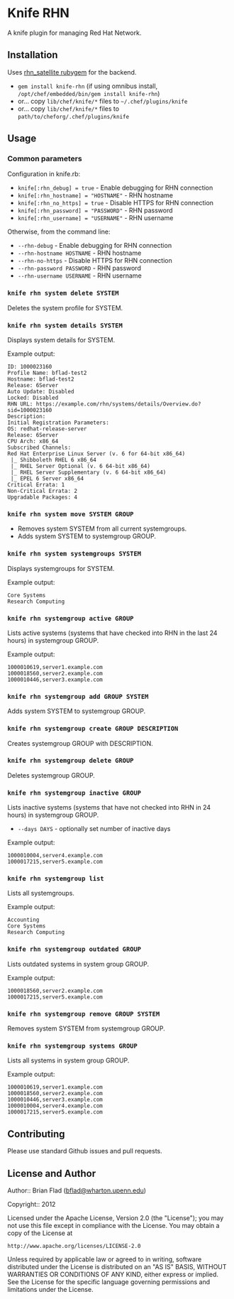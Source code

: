 # Knife RHN

A knife plugin for managing Red Hat Network.

## Installation

Uses [rhn_satellite rubygem](https://github.com/duritong/ruby-rhn_satellite) for the backend.

* `gem install knife-rhn` (if using omnibus install, `/opt/chef/embedded/bin/gem install knife-rhn`)
* or... copy `lib/chef/knife/*` files to `~/.chef/plugins/knife`
* or... copy `lib/chef/knife/*` files to `path/to/cheforg/.chef/plugins/knife`

## Usage

### Common parameters

Configuration in knife.rb:
* `knife[:rhn_debug] = true` - Enable debugging for RHN connection
* `knife[:rhn_hostname] = "HOSTNAME"` - RHN hostname
* `knife[:rhn_no_https] = true` - Disable HTTPS for RHN connection
* `knife[:rhn_password] = "PASSWORD"` - RHN password
* `knife[:rhn_username] = "USERNAME"` - RHN username

Otherwise, from the command line:
* `--rhn-debug` - Enable debugging for RHN connection
* `--rhn-hostname HOSTNAME` - RHN hostname
* `--rhn-no-https` - Disable HTTPS for RHN connection
* `--rhn-password PASSWORD` - RHN password
* `--rhn-username USERNAME` - RHN username

### `knife rhn system delete SYSTEM`

Deletes the system profile for SYSTEM.

### `knife rhn system details SYSTEM`

Displays system details for SYSTEM.

Example output:

    ID: 1000023160
    Profile Name: bflad-test2
    Hostname: bflad-test2
    Release: 6Server
    Auto Update: Disabled
    Locked: Disabled
    RHN URL: https://example.com/rhn/systems/details/Overview.do?sid=1000023160
    Description:
    Initial Registration Parameters:
    OS: redhat-release-server
    Release: 6Server
    CPU Arch: x86_64
    Subscribed Channels:
    Red Hat Enterprise Linux Server (v. 6 for 64-bit x86_64)
     |_ Shibboleth RHEL 6 x86_64
     |_ RHEL Server Optional (v. 6 64-bit x86_64)
     |_ RHEL Server Supplementary (v. 6 64-bit x86_64)
     |_ EPEL 6 Server x86_64
    Critical Errata: 1
    Non-Critical Errata: 2
    Upgradable Packages: 4

### `knife rhn system move SYSTEM GROUP`

* Removes system SYSTEM from all current systemgroups.
* Adds system SYSTEM to systemgroup GROUP.

### `knife rhn system systemgroups SYSTEM`

Displays systemgroups for SYSTEM.

Example output:

    Core Systems
    Research Computing

### `knife rhn systemgroup active GROUP`

Lists active systems (systems that have checked into RHN in the last 24 hours) in systemgroup GROUP.

Example output:

    1000010619,server1.example.com
    1000018560,server2.example.com
    1000010446,server3.example.com

### `knife rhn systemgroup add GROUP SYSTEM`

Adds system SYSTEM to systemgroup GROUP.

### `knife rhn systemgroup create GROUP DESCRIPTION`

Creates systemgroup GROUP with DESCRIPTION.

### `knife rhn systemgroup delete GROUP`

Deletes systemgroup GROUP.

### `knife rhn systemgroup inactive GROUP`

Lists inactive systems (systems that have not checked into RHN in 24 hours) in systemgroup GROUP.

* `--days DAYS` - optionally set number of inactive days

Example output:

    1000010004,server4.example.com
    1000017215,server5.example.com

### `knife rhn systemgroup list`

Lists all systemgroups.

Example output:

    Accounting
    Core Systems
    Research Computing

### `knife rhn systemgroup outdated GROUP`

Lists outdated systems in system group GROUP.

Example output:

    1000018560,server2.example.com
    1000017215,server5.example.com

### `knife rhn systemgroup remove GROUP SYSTEM`

Removes system SYSTEM from systemgroup GROUP.

### `knife rhn systemgroup systems GROUP`

Lists all systems in system group GROUP.

Example output:

    1000010619,server1.example.com
    1000018560,server2.example.com
    1000010446,server3.example.com
    1000010004,server4.example.com
    1000017215,server5.example.com

## Contributing

Please use standard Github issues and pull requests.

## License and Author
      
Author:: Brian Flad (<bflad@wharton.upenn.edu>)

Copyright:: 2012

Licensed under the Apache License, Version 2.0 (the "License");
you may not use this file except in compliance with the License.
You may obtain a copy of the License at

    http://www.apache.org/licenses/LICENSE-2.0

Unless required by applicable law or agreed to in writing, software
distributed under the License is distributed on an "AS IS" BASIS,
WITHOUT WARRANTIES OR CONDITIONS OF ANY KIND, either express or implied.
See the License for the specific language governing permissions and
limitations under the License.

